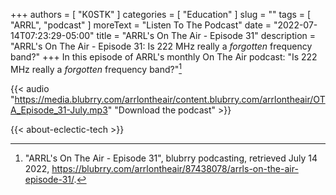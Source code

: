 +++
authors = [ "K0STK" ]
categories = [ "Education" ]
slug = ""
tags = [ "ARRL", "podcast" ]
moreText = "Listen To The Podcast"
date = "2022-07-14T07:23:29-05:00"
title = "ARRL's On The Air - Episode 31"
description = "ARRL's On The Air - Episode 31: Is 222 MHz really a *forgotten* frequency band?"
+++
In this episode of ARRL's monthly On The Air podcast: "Is 222 MHz really a *forgotten* frequency band?"[^1]

[^1]: "ARRL's On The Air - Episode 31", blubrry podcasting, retrieved July 14 2022, https://blubrry.com/arrlontheair/87438078/arrls-on-the-air-episode-31/.

<!--more-->

{{< audio "https://media.blubrry.com/arrlontheair/content.blubrry.com/arrlontheair/OTA_Episode_31-July.mp3" "Download the podcast" >}}

{{< about-eclectic-tech >}}
